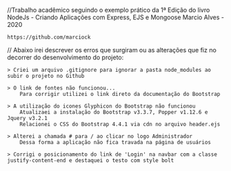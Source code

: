//Trabalho acadêmico seguindo o exemplo prático da 1ª Edição do livro
    NodeJs - Criando Aplicações com Express, EJS e Mongoose
    Marcio Alves - 2020

    https://github.com/marciock

// Abaixo irei descrever os erros que surgiram ou as alterações que fiz no decorrer do desenvolvimento do projeto:

    > Criei um arquivo .gitignore para ignorar a pasta node_modules ao subir o projeto no Github

    > O link de fontes não funcionou...
        Para corrigir utilizei o link direto da documentação do Bootstrap

    > A utilização do icones Glyphicon do Bootstrap não funcionou 
        Atualizaei a instalação do Bootstrap v3.3.7, Popper v1.12.6 e Jquery v3.2.1
        Relacionei o CSS do Bootstrap 4.4.1 via cdn no arquivo header.ejs

    > Alterei a chamada # para / ao clicar no logo Administrador 
        Dessa forma a aplicação não fica travada na página de usuários

    > Corrigi o posicionamento do link de 'Login' na navbar com a classe justify-content-end e destaquei o testo com style bolt

